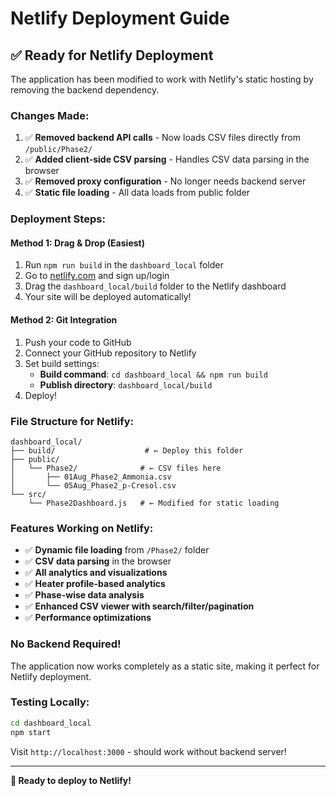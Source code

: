 # Netlify Deployment Guide

## ✅ **Ready for Netlify Deployment**

The application has been modified to work with Netlify's static hosting by removing the backend dependency.

### **Changes Made:**
1. ✅ **Removed backend API calls** - Now loads CSV files directly from `/public/Phase2/`
2. ✅ **Added client-side CSV parsing** - Handles CSV data parsing in the browser
3. ✅ **Removed proxy configuration** - No longer needs backend server
4. ✅ **Static file loading** - All data loads from public folder

### **Deployment Steps:**

#### **Method 1: Drag & Drop (Easiest)**
1. Run `npm run build` in the `dashboard_local` folder
2. Go to [netlify.com](https://netlify.com) and sign up/login
3. Drag the `dashboard_local/build` folder to the Netlify dashboard
4. Your site will be deployed automatically!

#### **Method 2: Git Integration**
1. Push your code to GitHub
2. Connect your GitHub repository to Netlify
3. Set build settings:
   - **Build command**: `cd dashboard_local && npm run build`
   - **Publish directory**: `dashboard_local/build`
4. Deploy!

### **File Structure for Netlify:**
```
dashboard_local/
├── build/                    # ← Deploy this folder
├── public/
│   └── Phase2/              # ← CSV files here
│       ├── 01Aug_Phase2_Ammonia.csv
│       └── 05Aug_Phase2_p-Cresol.csv
└── src/
    └── Phase2Dashboard.js   # ← Modified for static loading
```

### **Features Working on Netlify:**
- ✅ **Dynamic file loading** from `/Phase2/` folder
- ✅ **CSV data parsing** in the browser
- ✅ **All analytics and visualizations**
- ✅ **Heater profile-based analytics**
- ✅ **Phase-wise data analysis**
- ✅ **Enhanced CSV viewer with search/filter/pagination**
- ✅ **Performance optimizations**

### **No Backend Required!**
The application now works completely as a static site, making it perfect for Netlify deployment.

### **Testing Locally:**
```bash
cd dashboard_local
npm start
```
Visit `http://localhost:3000` - should work without backend server!

---

**🚀 Ready to deploy to Netlify!** 